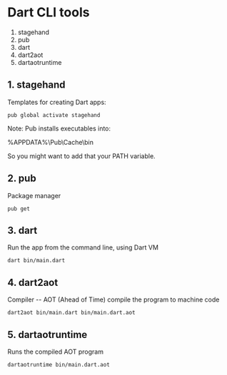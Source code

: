 # Dart CLI tools

1.  stagehand
2.  pub
3.  dart
4.  dart2aot 
5.  dartaotruntime 

## 1.  stagehand

Templates for creating Dart apps:

```
pub global activate stagehand
```

Note: Pub installs executables into:

%APPDATA%\Pub\Cache\bin

So you might want to add that your PATH variable.

## 2.  pub

Package manager

```
pub get
```

## 3.  dart

Run the app from the command line, using Dart VM 

```
dart bin/main.dart
```


## 4.  dart2aot 

Compiler -- AOT (Ahead of Time) compile the program to machine code

```
dart2aot bin/main.dart bin/main.dart.aot
```

## 5.  dartaotruntime 

Runs the compiled AOT program

```
dartaotruntime bin/main.dart.aot
```